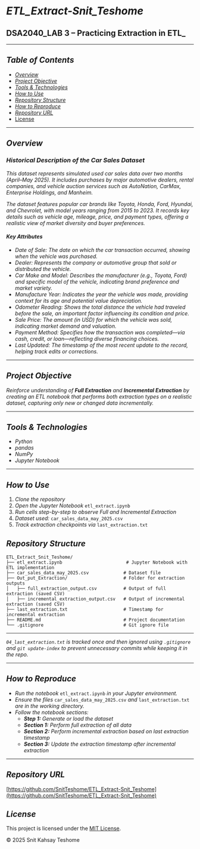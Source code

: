 # *ETL_Extract-Snit_Teshome*  
## **DSA2040_LAB 3 – Practicing Extraction in ETL_**

---

## *Table of Contents*  
- *[Overview](#overview)*  
- *[Project Objective](#project-objective)*  
- *[Tools & Technologies](#tools--technologies)*  
- *[How to Use](#how-to-use)*  
- *[Repository Structure](#repository-structure)* 
- *[How to Reproduce](#how-to-reproduce)*  
- *[Repository URL](#repository-url)*  
- [License](#license)

---

## *Overview*

### *Historical Description of the Car Sales Dataset*

*This dataset represents simulated used car sales data over two months (April–May 2025). It includes purchases by major automotive dealers, rental companies, and vehicle auction services such as AutoNation, CarMax, Enterprise Holdings, and Manheim.*

*The dataset features popular car brands like Toyota, Honda, Ford, Hyundai, and Chevrolet, with model years ranging from 2015 to 2023. It records key details such as vehicle age, mileage, price, and payment types, offering a realistic view of market diversity and buyer preferences.*

#### *Key Attributes*

- *Date of Sale:* *The date on which the car transaction occurred, showing when the vehicle was purchased.*  
- *Dealer:* *Represents the company or automotive group that sold or distributed the vehicle.*  
- *Car Make and Model:* *Describes the manufacturer (e.g., Toyota, Ford) and specific model of the vehicle, indicating brand preference and market variety.*  
- *Manufacture Year:* *Indicates the year the vehicle was made, providing context for its age and potential value depreciation.*  
- *Odometer Reading:* *Shows the total distance the vehicle had traveled before the sale, an important factor influencing its condition and price.*  
- *Sale Price:* *The amount (in USD) for which the vehicle was sold, indicating market demand and valuation.*  
- *Payment Method:* *Specifies how the transaction was completed—via cash, credit, or loan—reflecting diverse financing choices.*  
- *Last Updated:* *The timestamp of the most recent update to the record, helping track edits or corrections.*

---

## *Project Objective*

*Reinforce understanding of **Full Extraction** and **Incremental Extraction** by creating an ETL notebook that performs both extraction types on a realistic dataset, capturing only new or changed data incrementally.*

---

## *Tools & Technologies*

- *Python*  
- *pandas*  
- *NumPy*  
- *Jupyter Notebook*  

---

## *How to Use*

1. *Clone the repository*  
2. *Open the Jupyter Notebook* `etl_extract.ipynb`  
3. *Run cells step-by-step to observe Full and Incremental Extraction*  
4. *Dataset used:* `car_sales_data_may_2025.csv`  
5. *Track extraction checkpoints via* `last_extraction.txt`


## *Repository Structure*

```plaintext
ETL_Extract_Snit_Teshome/
├── etl_extract.ipynb                        # Jupyter Notebook with ETL implementation
├── car_sales_data_may_2025.csv             # Dataset file
├── Out_put_Extraction/                     # Folder for extraction outputs
│   ├── full_extraction_output.csv          # Output of full extraction (saved CSV)
│   ├── incremental_extraction_output.csv   # Output of incremental extraction (saved CSV)
├── last_extraction.txt                     # Timestamp for incremental extraction
├── README.md                               # Project documentation
└── .gitignore                              # Git ignore file

```
---
 *`04_last_extraction.txt` is tracked once and then ignored using `.gitignore` and `git update-index` to prevent unnecessary commits while keeping it in the repo.*

---


## *How to Reproduce*

- *Run the notebook* `etl_extract.ipynb` *in your Jupyter environment.*  
- *Ensure the files* `car_sales_data_may_2025.csv` *and* `last_extraction.txt` *are in the working directory.*  
- *Follow the notebook sections:*  
  - ***Step 1:*** *Generate or load the dataset*  
  - ***Section 1:*** *Perform full extraction of all data*  
  - ***Section 2:*** *Perform incremental extraction based on last extraction timestamp*  
  - ***Section 3:*** *Update the extraction timestamp after incremental extraction*  
---
## *Repository URL*

[https://github.com/SnitTeshome/ETL_Extract-Snit_Teshome](https://github.com/SnitTeshome/ETL_Extract-Snit_Teshome)

## *License*

This project is licensed under the [MIT License](https://github.com/SnitTeshome/ETL_Extract-Snit_Teshome?tab=MIT-1-ov-file).

© 2025 Snit Kahsay Teshome